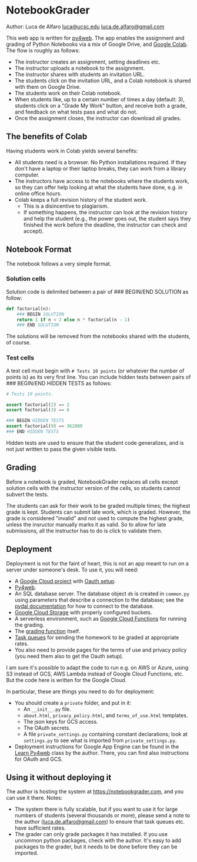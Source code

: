 # NotebookGrader

Author: Luca de Alfaro <luca@ucsc.edu> <luca.de.alfaro@gmail.com>

This web app is written for [py4web](https://py4web.com).
The app enables the assignment and grading of Python Notebooks via a mix of 
Google Drive, and [Google Colab](https://colab.research.google.com).  The 
flow is roughly as follows: 

* The instructor creates an assignment, setting deadlines etc. 
* The instructor uploads a notebook to the assignment. 
* The instructor shares with students an invitation URL. 
* The students click on the invitation URL, and a Colab notebook is shared 
  with them on Google Drive. 
* The students work on their Colab notebook.  
* When students like, up to a certain number of times a day (default: 3), 
  students click on a "Grade My Work" button, and receive both a grade, and 
  feedback on what tests pass and what do not. 
* Once the assignment closes, the instructor can download all grades. 

## The benefits of Colab

Having students work in Colab yields several benefits: 

* All students need is a browser.  No Python installations required.  If 
  they don't have a laptop or their laptop breaks, they can work from a 
  library computer. 
* The instructors have access to the notebooks where the students work, so 
  they can offer help looking at what the students have done, e.g. in online 
  office hours. 
* Colab keeps a full revision history of the student work.  
  * This is a disincentive to plagiarism.
  * If something happens, the instructor can look at the revision history 
    and help the student (e.g., the power goes out, the student says they 
    finished the work before the deadline, the instructor can check and accept).

## Notebook Format

The notebook follows a very simple format. 

### Solution cells

Solution code is delimited between a pair of ### BEGIN/END SOLUTION as follow:

```python
def factorial(n):
    ### BEGIN SOLUTION
    return 1 if n < 2 else n * factorial(n - 1)
    ### END SOLUTION
```

The solutions will be removed from the notebooks shared with the students, 
of course. 

### Test cells

A test cell must begin with `# Tests 10 points` (or whatever the number of 
points is) as its very first line.  You can include hidden tests between 
pairs of ### BEGIN/END HIDDEN TESTS as follows: 

```python
# Tests 10 points. 

assert factorial(2) == 2
assert factorial(3) == 6

### BEGIN HIDDEN TESTS
assert factorial(9) == 362880
### END HIDDEN TESTS
```

Hidden tests are used to ensure that the student code generalizes, and is 
not just written to pass the given visible tests. 

## Grading

Before a notebook is graded, NotebookGrader replaces all cells except 
solution cells with the instructor version of the cells, so students cannot 
subvert the tests. 

The students can ask for their work to be graded multiple times; the highest 
grade is kept. Students can submit late work, which is graded.  However, the 
grade is considered "invalid" and not used to compute the highest grade, 
unless the insructor manually marks it as valid.  So to allow for late 
submissions, all the instructor has to do is click to validate them.

## Deployment

Deployment is not for the faint of heart, this is not an app meant to run on 
a server under someone's desk.  To use it, you will need: 

* A [Google Cloud project](https://cloud.google.com/?hl=en) with [Oauth setup](https://support.google.com/cloud/answer/6158849?hl=en). 
* [Py4web](https://py4web.com). 
* An SQL database server.  The database object `db` is created in `common.py` 
  using parameters that describe a connection to the database; see the [pydal 
  documentation](https://py4web.com/_documentation/static/en/chapter-07.html)
  for how to connect to the database. 
* [Google Cloud Storage](https://cloud.google.com/storage) with properly configured buckets.
* A serverless environment, such as [Google Cloud Functions](https://cloud.google.com/functions) for running the grading. 
* The [grading function](https://github.com/lucadealfaro/grading-function) itself. 
* [Task queues](https://cloud.google.com/tasks/docs/creating-queues) for 
  sending the homework to be graded at appropriate rates. 
* You also need to provide pages for the terms of use and privacy policy 
  (you need them also to get the Oauth setup).

I am sure it's possible to adapt the code to run e.g. on AWS or Azure, using 
S3 instead of GCS, AWS Lambda instead of Google Cloud Functions, etc.  But 
the code here is written for the Google Cloud.

In particular, these are things you need to do for deployment: 

* You should create a `private` folder, and put in it: 
  * An `__init__.py` file. 
  * `about.html`, `privacy_policy.html`, and `terms_of_use.html` templates. 
  * The json keys for GCS access. 
  * The OAuth secrets.
  * A file `private_settings.py` containing constant declarations; look at 
    `settings.py` to see what is imported from `private_settings.py`. 
* Deployment instructions for Google App Engine can be found in the [Learn 
  Py4web](https://learn-py4web.github.io/unit20.html) class by the author. 
  There, you can find also instructions for OAuth and GCS. 

## Using it without deploying it

The author is hosting the system at https://notebookgrader.com, and you can 
use it there.  Notes: 

* The system there is fully scalable, but if you want to use it for large 
  numbers of students (several thousands or more), please send a note to the 
  author (luca.de.alfaro@gmail.com) to ensure that task queues etc. have 
  sufficient rates. 
* The grader can only grade packages it has installed.  If you use uncommon 
  python packages, check with the author.  It's easy to add packages to the 
  grader, but it needs to be done before they can be imported. 


